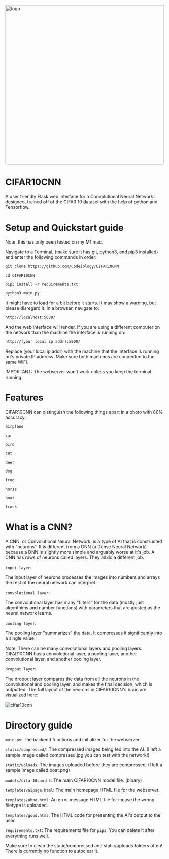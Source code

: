 <p>
  <img src="https://3b1b-posts.us-east-1.linodeobjects.com//images/topics/neural-networks.jpg" alt="logo" width=500/>
</p>

# CIFAR10CNN

A user friendly Flask web interface for a Convolutional Neural Network I designed, trained off of the CIFAR 10 dataset with the help of python and 
Tensorflow.

# Setup and Quickstart guide

Note: this has only been tested on my M1 mac.

Navigate to a Terminal, (make sure it has git, python3, and pip3 installed) and enter the following commands in order:


`git clone https://github.com/Codeiology/CIFAR10CNN`

`cd CIFAR10CNN`

`pip3 install -r requirements.txt`

`python3 main.py`


It might have to load for a bit before it starts. It may show a warning, but please disregard it. In a browser, navigate to:


`http://localhost:5000/`


And the web interface will render. If you are using a different computer on the network than the machine the interface is running on:

`http://(your local ip addr):5000/`

Replace (your local ip addr) with the machine that the interface is running on's private IP address. Make sure both machines are connected to the same WiFi.

IMPORTANT: The webserver won't work unless you keep the terminal running.

# Features

CIFAR10CNN can distinguish the following things apart in a photo with 80% accuracy:

`airplane`

`car`

`bird`

`cat`

`deer`

`dog`

`frog`

`horse`

`boat`

`truck`

# What is a CNN?

A CNN, or Convolutional Neural Network, is a type of AI that is constructed with "neurons". It is different from a DNN (a Dense Neural Network) because a DNN is slightly more simple and arguably worse at it's job. A CNN has rows of neurons called layers. They all do a different job.

`input layer`:

The input layer of neurons processes the images into numbers and arrays the rest of the neural network can interpret.

`convolutional layer`:


The convolutional layer has many "filters" for the data (mostly just algorithims and number functions) with parameters that are ajusted as the neural network learns.

`pooling layer`:

The pooling layer "summarizes" the data. It compresses it significantly into a single value.

Note: There can be many convolutional layers and pooling layers. CIFAR10CNN has a convolutional layer, a pooling layer, another convolutional layer, and another pooling layer.

`dropout layer`:

The dropout layer compares the data from all the neurons in the convolutional and pooling layer, and makes the final decision, which is outputted.
The full layout of the neurons in CIFAR10CNN's brain are visualized here:

![cifar10cnn](https://github.com/Codeiology/CIFAR10CNN/assets/131825227/5201e78c-282d-443d-9300-800065bede80)

# Directory guide


`main.py`: The backend functions and initializer for the webserver.

`static/compressed/`: The compressed images being fed into the AI. (I left a sample image called compressed.jpg you can test with the network!)

`static/uploads`: The images uploaded before they are compressed. (I left a sample image called boat.png)

`models/cifar10cnn.h5`: The main CIFAR10CNN model file. (binary)

`templates/aipage.html`: The main homepage HTML file for the webserver.

`templates/ohno.html`: An error message HTML file for incase the wrong filetype is uploaded.

`templates/good.html`: The HTML code for presenting the AI's output to the user.

`requirements.txt`: The requirements file for `pip3`. You can delete it after everything runs well.


Make sure to clean the static/compressed and static/uploads folders often! There is currently no function to autoclear it.
